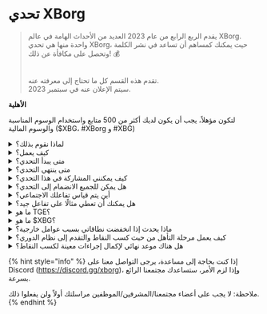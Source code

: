 # تحدي XBorg

> يقدم الربع الرابع من عام 2023 العديد من الأحداث الهامة في عالم XBorg. واحدة منها هي تحدي XBorg، حيث يمكنك كمساهم أن تساعد في نشر الكلمة وتحصل على مكافأة عن ذلك! 💰
>
> \
> تقدم هذه القسم كل ما تحتاج إلى معرفته عنه. \
> سيتم الإعلان عنه في سبتمبر 2023.



**الأهلية**

لتكون مؤهلاً، يجب أن يكون لديك أكثر من 500 متابع واستخدام الوسوم المناسبة والوسوم المالية ($XBG، #XBorg و #XBG)

<details>

<summary>لماذا نقوم بذلك؟</summary>

هدفنا هو زيادة الوعي حول XBorg مع عرض مجتمعنا المذهل ومنتجاتنا ورمزنا. تنظيم مسابقة هو الطريقة التي اخترناها لتعزيز تجربة ممتعة وتعاونية.

</details>

<details>

<summary>كيف يعمل؟</summary>

شارك بشكل واسع مع الالتزام بـ [القواعد](rules-test.md) واتباع أفضل الممارسات (رابط إلى أفضل الممارسات). ستتراكم لديك نقاط بناءً على تأثير مشاركتك، وكلما حققت هذا بمهارة أكبر، زادت المكافآت التي يمكنك وفريقك الحصول عليها.

</details>

<details>

<summary>متى يبدأ التحدي؟</summary>

من المخطط أن يبدأ التحدي في الأول من سبتمبر أو في الثلاثين من سبتمبر 2023، استنادًا إلى تقدمنا.

</details>

<details>

<summary>متى ينتهي التحدي؟</summary>

سينتهي التحدي بعد أسبوعين من حدث إنشاء الرمز (TGE)، وسيتم الإعلان عن التاريخ المحدد لذلك في وقت لاحق.

</details>

<details>

<summary>كيف يمكنني المشاركة في هذا التحدي؟</summary>

بمجرد تحقيق متطلبات وجود أكثر من 500 متابع على تويتر، سيتم تعيين نقاط بناءً على تصنيفك اليومي كمؤثر XBorg على LunarCrush. تذكر أن تضمن وجود #XBorg أو $XBG أو #XBG في تغريداتك للتعرف عليها بدقة.

</details>

<details>

<summary>هل يمكن للجميع الانضمام إلى التحدي؟</summary>

التحدي مفتوح للجميع، ولكن ستتم إحتساب نقاطك فقط إذا كان لديك على الأقل 500 متابع على تويتر.

</details>

<details>

<summary>أين يتم قياس تفاعلك الاجتماعي؟</summary>

يقوم LunarCrush بجمع البيانات مباشرة من تويتر، مما يتيح لنا استخراج وتحليل هذه المعلومات. وبالتالي، نركز حصريًا على قياس تفاعلك على تويتر. يرجى ملاحظة أن التفاعلات على منصات التواصل الاجتماعي الأخرى لا تؤخذ في الاعتبار. لمزيد من المعلومات، قم بزيارة [https://lunarcrush.com/faq.](https://lunarcrush.com/faq.)

</details>

<details>

<summary>هل يمكنك أن تعطي مثالًا على تفاعل جيد؟</summary>

ينطوي التفاعل الفعال على إنشاء محتوى جذاب باستخدام الوسوم والوسوم المالية والرموز التعبيرية. لمزيد من التوجيه، يمكنك الاطلاع على دليلنا الشامل لأفضل الممارسات: {LINK}

</details>

<details>

<summary>ما هو TGE؟</summary>

تعني TGE "حدث إنشاء الرمز"، وهو مصطلح يستخدم بشكل أساسي في قطاعات التكنولوجيا اللامركزية والعملات المشفرة.

**ماذا يحدث خلال TGE؟**

ينطوي TGE على إنشاء وتوزيع عملة مشفرة أو رمز جديد للمشاركين المبكرين، عادةً لجمع الأموال لمشروع جديد. ينطوي هذا العملية على تخصيص عدد محدد من الرموز للداعمين أو المستثمرين الأوائل من قبل الشركة أو المنظمة المصدرة.

**كيف يختلف TGE عن ICO؟**

بينما كلاهما TGE و ICO (العروض الأولية للعملة) هما طرق لجمع الأموال باستخدام الرموز، إلا أن الأصطلاحات تُستخدم في بعض الأحيان بشكل متبادل. ومع ذلك، يفضل الخبراء في الصناعة استخدام "TGE" لأنه يسلط الضوء على إنشاء وتوزيع الرموز، بدلاً من جانب "العرض" أو عملية البيع.

</details>

<details>

<summary>ما هو $XBG؟</summary>

[$XBG](../../06-or-token/xbg.md) هو رمز رقمي مرتبط بمشروع XBorg.

</details>

<details>

<summary>ماذا يحدث إذا انخفضت نطاقاتي بسبب عوامل خارجية؟</summary>

إذا لم تحافظ على زيادة التفاعل، سينخفض تصنيفك كمؤثر وبالتالي ستحصل على نقاط يومية أقل. ومع ذلك، لن تفقد النقاط التي حصلت عليها بالفعل.

</details>

<details>

<summary>كيف يعمل مرحلة التأهل من حيث كسب النقاط والتقدم إلى نظام الدوري؟</summary>

خلال مراحل التأهل، يجمع المشاركون نقاطًا يومية ويتقدمون في ترتيب الصدارة. سنحتفظ بلقطة تصنيف نهائية من كل من مرحلة التأهل الأولى ومرحلة التأهل الثانية. بعد ذلك، استنادًا إلى إجمالي عدد المشاركين ونجاح الأهداف الجماعية، ستتاح فرص في مختلف الدوريات. ثم سيتلقى الأداء الأفضل في كل مرحلة تأهل دعوات للانضمام إلى الدوري الأنسب بناءً على مستوى مهارته.

من خلال هذه الدوريات، ستبدأ الموسم الافتتاحي، ومعها المكافآت التي لا يمكن تجاهلها. وهذا يشكل بداية حقيقية للعبة. بالإضافة إلى المكافآت الكبيرة، يجب أن يكون التأهل هدفًا أساسيًا للعديد من الأشخاص طوال مراحل التأهل.

</details>

<details>

<summary>هل هناك موعد نهائي لإكمال إجراءات معينة لكسب النقاط؟</summary>

نعم، هناك مواعيد نهائية لكسب النقاط استنادًا إلى مراحل اللعبة. هناك مرحلتان للتأهل، تليها إطلاق [الدوريات](scoring-test/leagues-test.md). خلال كل مرحلة، يكون لدى المشاركين حتى نهاية المرحلة لتجميع أقصى عدد من النقاط وتأمين موقعهم على [لوحة الصدارة](scoring-test/leaderboard-test.md). بمجرد إطلاق الدوريات، تعمل اللعبة على أساس موسمي.

بالإضافة إلى ذلك، يتم كسب النقاط يوميًا، ويتم استخراج البيانات من [LunarCrush ](scoring-test/lunarcrush-test.md)API كل مساء قبل منتصف الليل لحساب النقاط. نظرًا للمسؤولية التقنية، قد يستغرق بعض البيانات ما يصل إلى 48 ساعة للظهور على [لوحة الصدارة](scoring-test/leaderboard-test.md).

</details>

{% hint style="info" %}
إذا كنت بحاجة إلى مساعدة، يرجى التواصل معنا على Discord (https://discord.gg/xborg)، وإذا لزم الأمر، ستساعدك مجتمعنا الرائع بسرعة.

ملاحظة: لا يجب على أعضاء مجتمعنا/المشرفين/الموظفين مراسلتك أولاً ولن يفعلوا ذلك.
{% endhint %}